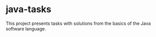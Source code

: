 # java-tasks

This project presents tasks with solutions from the basics of the Java software language.

